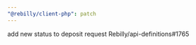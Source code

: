 ```yaml
---
"@rebilly/client-php": patch
---
```


add new status to deposit request Rebilly/api-definitions#1765
